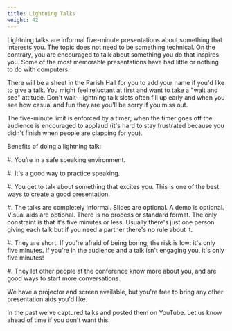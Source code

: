 ```yaml
---
title: Lightning Talks
weight: 42
---
```


Lightning talks are informal five-minute presentations about something that
interests you. The topic does not need to be something technical. On the
contrary, you are encouraged to talk about something you do that inspires you.
Some of the most memorable presentations have had little or nothing to do with
computers.

There will be a sheet in the Parish Hall for you to add your name if you'd
like to give a talk. You might feel reluctant at first and want to take a
"wait and see" attitude. Don't wait--lightning talk slots often fill up early
and when you see how casual and fun they are you'll be sorry if you miss out.

The five-minute limit is enforced by a timer; when the timer goes off the
audience is encouraged to applaud (it's hard to stay frustrated because you
didn't finish when people are clapping for you).

Benefits of doing a lightning talk:

#. You’re in a safe speaking environment.

#. It's a good way to practice speaking.

#. You get to talk about something that excites you. This is one of the
best ways to create a good presentation.

#. The talks are completely informal. Slides are optional. A demo is optional.
Visual aids are optional. There is no process or standard format. The only
constraint is that it's five minutes or less. Usually there's just one person
giving each talk but if you need a partner there's no rule about it.

#. They are short. If you're afraid of being boring, the risk is low: it's only
five minutes. If you're in the audience and a talk isn't engaging you, it's only
five minutes!

#. They let other people at the conference know more about you, and are good
ways to start more conversations.

We have a projector and screen available, but you're free to bring any other
presentation aids you'd like.

In the past we've captured talks and posted them on YouTube. Let us know ahead
of time if you don't want this.
